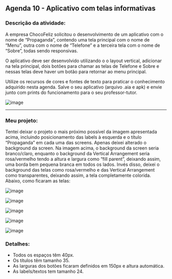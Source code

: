 ## Agenda 10 - Aplicativo com telas informativas

### Descrição da atividade: 

A empresa ChocoFeliz solicitou o desenvolvimento de um aplicativo com o nome de “Propaganda”, contendo uma tela principal com o nome de “Menu”, outra com o nome de “Telefone” e a terceira tela com o nome de “Sobre”, todas sendo responsivas.

O aplicativo deve ser desenvolvido utilizando o o layout vertical, adicionar na tela principal, dois botões para chamar as telas de Telefone e Sobre e nessas telas deve haver um botão para retornar ao menu principal.

Utilize os recursos de cores e fontes de texto para praticar o conhecimento adquirido nesta agenda. Salve o seu aplicativo (arquivo .aia e apk) e envie junto com prints do funcionamento para o seu professor-tutor.

![image](https://user-images.githubusercontent.com/98980485/212174138-c7e8f796-b1ac-467d-b884-f8aa801909e3.png)


<hr>

### Meu projeto:

Tentei deixar o projeto o mais próximo possível da imagem apresentada acima, incluindo posicionamento das labels à esquerda e o título “Propaganda” em cada uma das screens.
Apenas deixei alterado o background da screen. Na imagem acima, o background da screen seria branco/claro, enquanto o background da Vertical Arrangement seria rosa/vermelho tendo a altura e largura como “fill parent”, deixando assim, uma borda bem pequena branca em todos os lados.
Invés disso, deixei o background das telas como rosa/vermelho e das Vertical Arrangement como transparentes, deixando assim, a tela completamente colorida.
Abaixo, como ficaram as telas:

![image](https://user-images.githubusercontent.com/98980485/212174529-42c45fe3-e0dc-476b-9c2d-33ad5ebada11.png)

![image](https://user-images.githubusercontent.com/98980485/212174602-2a06eeea-d438-4665-8308-41fd1d5b8c43.png)

![image](https://user-images.githubusercontent.com/98980485/212174663-2c599c6f-56a8-4595-ad89-c85bdb4db84e.png)

![image](https://user-images.githubusercontent.com/98980485/212174736-8c19dfa3-99f6-4f7a-94f8-aabb1c00b539.png)

![image](https://user-images.githubusercontent.com/98980485/212174823-888bd529-2c73-42fc-99be-f2c9b1cc9465.png)


### Detalhes: 

* Todos os espaços têm 40px.
* Os títulos têm tamanho 35.
* As larguras dos botões ficaram definidos em 150px e altura automática.
* As labels/textos tem tamanho 24.

